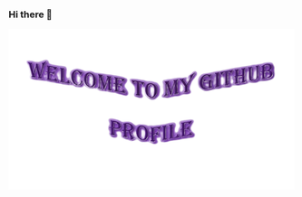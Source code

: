 ### Hi there 👋
<div align="center">
  <img src="https://github.com/StellaOli/StellaOli/blob/main/Img/Welcome.png" style="max-width: 100%;" alt="Welcome to my Github Profile" />
</div>
<!--
**StellaOli/StellaOli** is a ✨ _special_ ✨ repository because its `README.md` (this file) appears on your GitHub profile.

Here are some ideas to get you started:

- 🔭 I’m currently working on ...
- 🌱 I’m currently learning ...
- 👯 I’m looking to collaborate on ...
- 🤔 I’m looking for help with ...
- 💬 Ask me about ...
- 📫 How to reach me: ...
- 😄 Pronouns: ...
- ⚡ Fun fact: ...
-->

